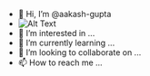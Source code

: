 - 👋 Hi, I’m @aakash-gupta
- ![Alt Text](https://media.giphy.com/media/vFKqnCdLPNOKc/giphy.gif)
- 👀 I’m interested in ...
- 🌱 I’m currently learning ...
- 💞️ I’m looking to collaborate on ...
- 📫 How to reach me ...

<!---
aakash-gupta24/aakash-gupta24 is a ✨ special ✨ repository because its `README.md` (this file) appears on your GitHub profile.
You can click the Preview link to take a look at your changes.
--->
